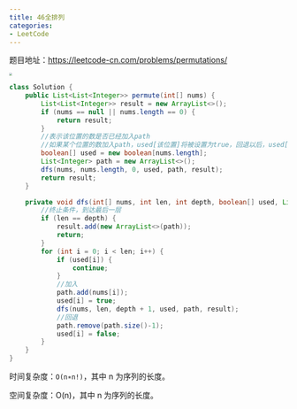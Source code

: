```yaml
---
title: 46全排列
categories: 
- LeetCode
---
```


题目地址：https://leetcode-cn.com/problems/permutations/

<img src="https://xiaoflyfish.oss-cn-beijing.aliyuncs.com/image/20201207132255.png" style="zoom:30%;" />

```java
class Solution {
    public List<List<Integer>> permute(int[] nums) {
        List<List<Integer>> result = new ArrayList<>();
        if (nums == null || nums.length == 0) {
            return result;
        }
        //表示该位置的数是否已经加入path
        //如果某个位置的数加入path，used[该位置]将被设置为true，回退以后，used[该位置]将被设置为false
        boolean[] used = new boolean[nums.length];
        List<Integer> path = new ArrayList<>();
        dfs(nums, nums.length, 0, used, path, result);
        return result;
    }

    private void dfs(int[] nums, int len, int depth, boolean[] used, List<Integer> path, List<List<Integer>> result) {
        //终止条件，到达最后一层
        if (len == depth) {
            result.add(new ArrayList<>(path));
            return;
        }
        for (int i = 0; i < len; i++) {
            if (used[i]) {
                continue;
            }
            //加入
            path.add(nums[i]);
            used[i] = true;
            dfs(nums, len, depth + 1, used, path, result);
            //回退
            path.remove(path.size()-1);
            used[i] = false;
        }
    }
}
```

时间复杂度：`O(n∗n!)`，其中 n 为序列的长度。

空间复杂度：O(n)，其中 n 为序列的长度。
